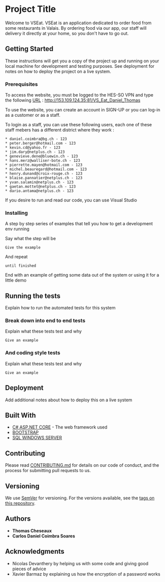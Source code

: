 # Project Title

Welcome to VSEat. VSEat is an application dedicated to order food from some restaurants in Valais. 
By ordering food via our app, our staff will delivery it directly at your home, so you don't have to go out.


## Getting Started

These instructions will get you a copy of the project up and running on your local machine for development and testing purposes. See deployment for notes on how to deploy the project on a live system.

### Prerequisites

To access the website, you must be logged to the HES-SO VPN and type the following [URL](http://153.109.124.35:81/VS_Eat_Daniel_Thomas) : http://153.109.124.35:81/VS_Eat_Daniel_Thomas

To use the website, you can create an account in SIGN-UP or you can log-in as a customer or as a staff.

To login as a staff, you can use these following users, each one of these staff mebers has a different district where they work :

```
* daniel.coimbra@bg.ch - 123
* peter.berger@hotmail.com - 123
* kevin.cd@yahoo.fr - 123
* jim.dary@netplus.ch - 123
* genevieve.dene@bluewin.ch - 123
* hans.merz@walliser-bote.ch - 123
* pierrette.mayen@hotmail.com - 123
* michel.beauregard@hotmail.com - 123
* henry.dunand@croix-rouge.ch - 123
* blaise.pannatier@netplus.ch - 123
* yvan.salamin@netplus.ch - 123
* gaetan.mottet@netplus.ch - 123
* dario.antama@netplus.ch - 123
```

If you desire to run and read our code, you can use Visual Studio

### Installing

A step by step series of examples that tell you how to get a development env running

Say what the step will be

```
Give the example
```

And repeat

```
until finished
```

End with an example of getting some data out of the system or using it for a little demo

## Running the tests

Explain how to run the automated tests for this system

### Break down into end to end tests

Explain what these tests test and why

```
Give an example
```

### And coding style tests

Explain what these tests test and why

```
Give an example
```

## Deployment

Add additional notes about how to deploy this on a live system

## Built With

* [C# ASP.NET CORE](https://docs.microsoft.com/en-us/aspnet/core/?view=aspnetcore-6.0) - The web framework used
* [BOOTSTRAP](https://getbootstrap.com/docs/4.3/getting-started/introduction/) 
* [SQL WINDOWS SERVER](https://docs.microsoft.com/en-us/troubleshoot/sql/general/use-sql-server-in-windows)

## Contributing

Please read [CONTRIBUTING.md](https://gist.github.com/PurpleBooth/b24679402957c63ec426) for details on our code of conduct, and the process for submitting pull requests to us.

## Versioning

We use [SemVer](http://semver.org/) for versioning. For the versions available, see the [tags on this repository](https://github.com/your/project/tags). 

## Authors

* **Thomas Cheseaux**
* **Carlos Daniel Coimbra Soares**

## Acknowledgments

* Nicolas Devanthery by helping us with some code and giving good pieces of advice
* Xavier Barmaz by explaining us how the encryption of a password works
